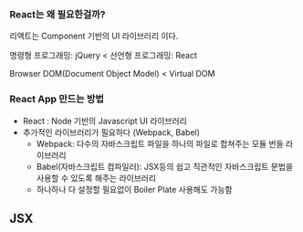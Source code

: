 ### React는 왜 필요한걸까?

리액트는 Component 기반의 UI 라이브러리 이다.

명령형 프로그래밍: jQuery < 선언형 프로그래밍: React

Browser DOM(Document Object Model) < Virtual DOM

### React App 만드는 방법

- React : Node 기반의 Javascript UI 라이브러리
- 추가적인 라이브러리가 필요하다 (Webpack, Babel)
  - Webpack: 다수의 자바스크립트 파일을 하나의 파일로 합쳐주는 모듈 번들 라이브러리
  - Babel(자바스크립트 컴파일러): JSX등의 쉽고 직관적인 자바스크립트 문법을 사용할 수 있도록 해주는 라이브러리
  - 하나하나 다 설정할 필요없이 Boiler Plate 사용해도 가능함

## JSX
